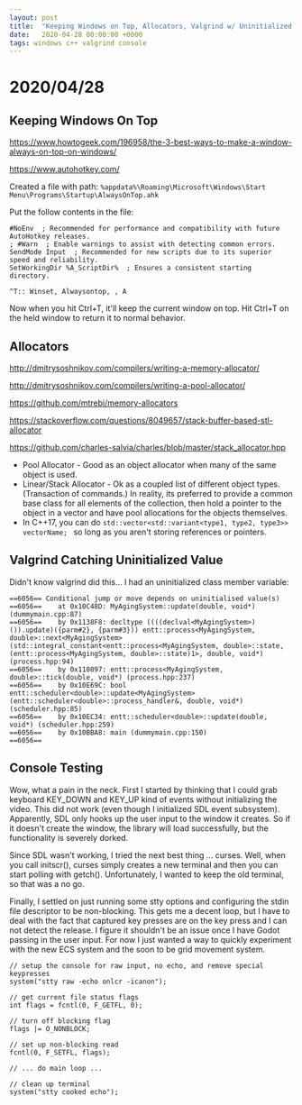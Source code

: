 ```yaml
---
layout: post
title:  "Keeping Windows on Top, Allocators, Valgrind w/ Uninitialized Values, Console Testing"
date:   2020-04-28 00:00:00 +0000
tags: windows c++ valgrind console
---
```


# 2020/04/28

## Keeping Windows On Top

https://www.howtogeek.com/196958/the-3-best-ways-to-make-a-window-always-on-top-on-windows/

https://www.autohotkey.com/

Created a file with path:
`%appdata%\Roaming\Microsoft\Windows\Start Menu\Programs\Startup\AlwaysOnTop.ahk`

Put the follow contents in the file:

```
#NoEnv  ; Recommended for performance and compatibility with future AutoHotkey releases.
; #Warn  ; Enable warnings to assist with detecting common errors.
SendMode Input  ; Recommended for new scripts due to its superior speed and reliability.
SetWorkingDir %A_ScriptDir%  ; Ensures a consistent starting directory.

^T:: Winset, Alwaysontop, , A
```

Now when you hit Ctrl+T, it'll keep the current window on top. Hit Ctrl+T on the held window to return it to normal behavior.

## Allocators

http://dmitrysoshnikov.com/compilers/writing-a-memory-allocator/

http://dmitrysoshnikov.com/compilers/writing-a-pool-allocator/

https://github.com/mtrebi/memory-allocators

https://stackoverflow.com/questions/8049657/stack-buffer-based-stl-allocator

https://github.com/charles-salvia/charles/blob/master/stack_allocator.hpp

* Pool Allocator - Good as an object allocator when many of the same object is used.
* Linear/Stack Allocator - Ok as a coupled list of different object types. (Transaction of commands.) In reality, its preferred to provide a common base class for all elements of the collection, then hold a pointer to the object in a vector and have pool allocations for the objects themselves.
* In C++17, you can do `std::vector<std::variant<type1, type2, type3>> vectorName; ` so long as you aren't storing references or pointers.

## Valgrind Catching Uninitialized Value

Didn't know valgrind did this... I had an uninitialized class member variable:

```
==6056== Conditional jump or move depends on uninitialised value(s)
==6056==    at 0x10C48D: MyAgingSystem::update(double, void*) (dummymain.cpp:87)
==6056==    by 0x1138F8: decltype ((((declval<MyAgingSystem>)()).update)({parm#2}, {parm#3})) entt::process<MyAgingSystem, double>::next<MyAgingSystem>(std::integral_constant<entt::process<MyAgingSystem, double>::state, (entt::process<MyAgingSystem, double>::state)1>, double, void*) (process.hpp:94)
==6056==    by 0x110897: entt::process<MyAgingSystem, double>::tick(double, void*) (process.hpp:237)
==6056==    by 0x10E69C: bool entt::scheduler<double>::update<MyAgingSystem>(entt::scheduler<double>::process_handler&, double, void*) (scheduler.hpp:85)
==6056==    by 0x10EC34: entt::scheduler<double>::update(double, void*) (scheduler.hpp:259)
==6056==    by 0x10BBA8: main (dummymain.cpp:150)
==6056== 
```

## Console Testing

Wow, what a pain in the neck. First I started by thinking that I could grab keyboard KEY_DOWN and KEY_UP kind of events without initializing the video. This did not work (even though I initialized SDL event subsystem). Apparently, SDL only hooks up the user input to the window it creates. So if it doesn't create the window, the library will load successfully, but the functionality is severely dorked.

Since SDL wasn't working, I tried the next best thing ... curses. Well, when you call initscr(), curses simply creates a new terminal and then you can start polling with getch(). Unfortunately, I wanted to keep the old terminal, so that was a no go.

Finally, I settled on just running some stty options and configuring the stdin file descriptor to be non-blocking. This gets me a decent loop, but I have to deal with the fact that captured key presses are on the key press and I can not detect the release. I figure it shouldn't be an issue once I have Godot passing in the user input. For now I just wanted a way to quickly experiment with the new ECS system and the soon to be grid movement system.

```
// setup the console for raw input, no echo, and remove special keypresses
system("stty raw -echo onlcr -icanon");

// get current file status flags
int flags = fcntl(0, F_GETFL, 0);

// turn off blocking flag
flags |= O_NONBLOCK;

// set up non-blocking read
fcntl(0, F_SETFL, flags);

// ... do main loop ...

// clean up terminal
system("stty cooked echo");
```

